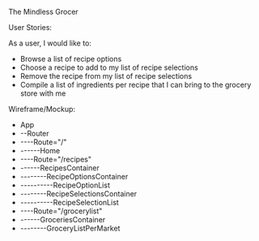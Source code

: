 The Mindless Grocer

User Stories: 

As a user, I would like to: 

- Browse a list of recipe options
- Choose a recipe to add to my list of recipe selections
- Remove the recipe from my list of recipe selections
- Compile a list of ingredients per recipe that I can bring to the grocery store with me 

Wireframe/Mockup: 

- App 
- --Router 
- ----Route="/" 
- ------Home 
- ----Route="/recipes"
- ------RecipesContainer
- --------RecipeOptionsContainer
- ----------RecipeOptionList
- --------RecipeSelectionsContainer
- ----------RecipeSelectionList
- ----Route="/grocerylist"
- ------GroceriesContainer
- --------GroceryListPerMarket